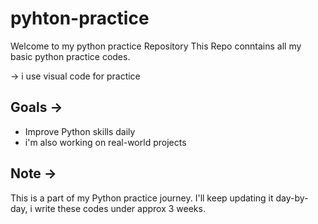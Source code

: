 # pyhton-practice
Welcome to my python practice Repository
This Repo conntains all my basic python practice codes.

-> i use visual code for practice

## Goals ->
- Improve Python skills daily
- i'm also working on real-world projects

## Note ->
This is a part of my Python practice journey.
I'll keep updating it day-by-day, i write these codes under approx 3 weeks.

